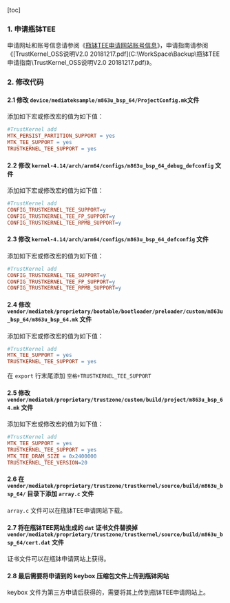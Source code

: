 [toc]

### 1. 申请甁钵TEE

申请网址和账号信息请参阅《[甁钵TEE申请网站账号信息](C:\WorkSpace\GitSpace\Xiaotuan\Notes\Company\微步\公司资料\甁钵TEE申请网站账号信息.md)》，申请指南请参阅《[TrustKernel_OSS说明V2.0 20181217.pdf](C:\WorkSpace\Backup\甁钵TEE申请指南\TrustKernel_OSS说明V2.0 20181217.pdf)》。

### 2. 修改代码

#### 2.1 修改 `device/mediateksample/m863u_bsp_64/ProjectConfig.mk`文件

添加如下宏或修改宏的值为如下值：

```makefile
#TrustKernel add
MTK_PERSIST_PARTITION_SUPPORT = yes
MTK_TEE_SUPPORT = yes
TRUSTKERNEL_TEE_SUPPORT = yes
```

#### 2.2 修改 `kernel-4.14/arch/arm64/configs/m863u_bsp_64_debug_defconfig` 文件

添加如下宏或修改宏的值为如下值：

```makefile
#TrustKernel add
CONFIG_TRUSTKERNEL_TEE_SUPPORT=y
CONFIG_TRUSTKERNEL_TEE_FP_SUPPORT=y
CONFIG_TRUSTKERNEL_TEE_RPMB_SUPPORT=y
```

#### 2.3 修改 `kernel-4.14/arch/arm64/configs/m863u_bsp_64_defconfig` 文件

添加如下宏或修改宏的值为如下值：

```makefile
#TrustKernel add
CONFIG_TRUSTKERNEL_TEE_SUPPORT=y
CONFIG_TRUSTKERNEL_TEE_FP_SUPPORT=y
CONFIG_TRUSTKERNEL_TEE_RPMB_SUPPORT=y
```

#### 2.4 修改 `vendor/mediatek/proprietary/bootable/bootloader/preloader/custom/m863u_bsp_64/m863u_bsp_64.mk` 文件

添加如下宏或修改宏的值为如下值：

```makefile
#TrustKernel add
MTK_TEE_SUPPORT = yes
TRUSTKERNEL_TEE_SUPPORT = yes
```

在 `export` 行末尾添加 `空格+TRUSTKERNEL_TEE_SUPPORT` 

#### 2.5 修改 `vendor/mediatek/proprietary/trustzone/custom/build/project/m863u_bsp_64.mk` 文件

添加如下宏或修改宏的值为如下值：

```makefile
#TrustKernel add
MTK_TEE_SUPPORT = yes
TRUSTKERNEL_TEE_SUPPORT = yes
MTK_TEE_DRAM_SIZE = 0x2400000
TRUSTKERNEL_TEE_VERSION=20
```

#### 2.6 在 `vendor/mediatek/proprietary/trustzone/trustkernel/source/build/m863u_bsp_64/` 目录下添加 `array.c` 文件

`array.c` 文件可以在甁钵TEE申请网站下载。

#### 2.7 将在甁钵TEE网站生成的 `dat` 证书文件替换掉 `vendor/mediatek/proprietary/trustzone/trustkernel/source/build/m863u_bsp_64/cert.dat` 文件

证书文件可以在甁钵申请网站上获得。

#### 2.8 最后需要将申请到的 keybox 压缩包文件上传到甁钵网站

keybox 文件为第三方申请后获得的，需要将其上传到甁钵TEE申请网站上。




